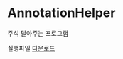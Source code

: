 # AnnotationHelper
주석 달아주는 프로그램   
   
실행파일 [다운로드](https://github.com/logg9715/AnnotationHelper/files/12512077/run.zip)

